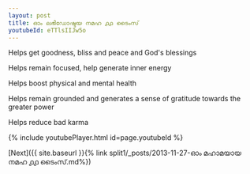 ```yaml
---
layout: post
title: ഓം ലഭിഡോഷ്ടയ നമഹ ൧൧ ടൈംസ്
youtubeId: eTTlsIIJw5o
---
```

 
 
Helps get goodness, bliss and peace and God's blessings
 
Helps remain focused, help generate inner energy 
 
Helps boost physical and mental health 
 
Helps remain grounded and generates a sense of gratitude towards the greater power 
 
Helps reduce bad karma
 
 
 
 


{% include youtubePlayer.html id=page.youtubeId %}
 
[Next]({{ site.baseurl }}{% link  split1/_posts/2013-11-27-ഓം മഹാമയായ നമഹ ൧൧ ടൈംസ്.md%})
 

